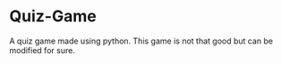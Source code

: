 # Quiz-Game
A quiz game made using python. This game is not that good but can be modified for sure.
